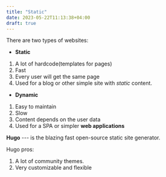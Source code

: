 ```yaml
---
title: "Static"
date: 2023-05-22T11:13:38+04:00
draft: true
---
```

There are two types of websites:

- **Static**

1. A lot of hardcode(templates for pages)
2. Fast
3. Every user will get the same page
4. Used for a blog or other simple site with _static_ content.

- **Dynamic**

1. Easy to maintain
2. Slow
3. Content depends on the user data
4. Used for a SPA or simpler **web applications**

**Hugo** --- is the blazing fast open-source static site generator.

Hugo pros:

1. A lot of community themes.
2. Very customizable and flexible
